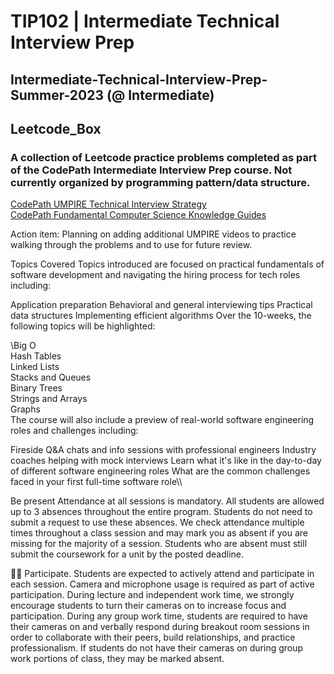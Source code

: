 # TIP102 | Intermediate Technical Interview Prep

## Intermediate-Technical-Interview-Prep-Summer-2023 (@ Intermediate)
## Leetcode_Box

### A collection of Leetcode practice problems completed as part of the CodePath Intermediate Interview Prep course. Not currently organized by programming pattern/data structure. 

[CodePath UMPIRE Technical Interview Strategy](https://guides.codepath.org/compsci/UMPIRE-Interview-Strategy)\
[CodePath Fundamental Computer Science Knowledge Guides](https://guides.codepath.org/compsci/)

Action item: Planning on adding additional UMPIRE videos to practice walking through the problems 
and to use for future review. 


Topics Covered
Topics introduced are focused on practical fundamentals of software development and navigating the hiring process for tech roles including:

Application preparation
Behavioral and general interviewing tips
Practical data structures
Implementing efficient algorithms
Over the 10-weeks, the following topics will be highlighted:

\Big O\
Hash Tables\
Linked Lists\
Stacks and Queues\
Binary Trees\
Strings and Arrays\
Graphs\
The course will also include a preview of real-world software engineering roles and challenges including:

Fireside Q&A chats and info sessions with professional engineers
Industry coaches helping with mock interviews
Learn what it's like in the day-to-day of different software engineering roles
What are the common challenges faced in your first full-time software role\\\



Be present
Attendance at all sessions is mandatory.
All students are allowed up to 3 absences throughout the entire program. Students do not need to submit a request to use these absences.
We check attendance multiple times throughout a class session and may mark you as absent if you are missing for the majority of a session.
Students who are absent must still submit the coursework for a unit by the posted deadline.

🙋‍♂️ Participate.
Students are expected to actively attend and participate in each session.
Camera and microphone usage is required as part of active participation.
During lecture and independent work time, we strongly encourage students to turn their cameras on to increase focus and participation.
During any group work time, students are required to have their cameras on and verbally respond during breakout room sessions in order to collaborate with their peers, build relationships, and practice professionalism. If students do not have their cameras on during group work portions of class, they may be marked absent.